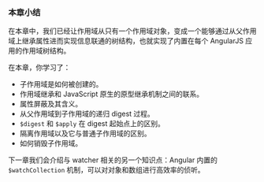 ### 本章小结

在本章中，我们已经让作用域从只有一个作用域对象，变成一个能够通过从父作用域上继承属性进而实现信息联通的树结构，也就实现了内置在每个 AngularJS 应用的作用域树结构。

在本章，你学习了：

* 子作用域是如何被创建的。
* 作用域继承和 JavaScript 原生的原型继承机制之间的联系。
* 属性屏蔽及其含义。
* 从父作用域到子作用域的递归 digest 过程。
* `$digest` 和 `$apply` 在 digest 起始点上的区别。
* 隔离作用域以及它与普通子作用域的区别。
* 如何销毁子作用域。

下一章我们会介绍与 watcher 相关的另一个知识点：Angular 内置的 `$watchCollection` 机制，可以对对象和数组进行高效率的侦听。


